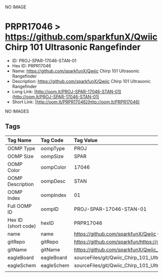 


  
NO IMAGE  
# PRPR17046 > https://github.com/sparkfunX/Qwiic Chirp 101 Ultrasonic Rangefinder

- ID: PROJ-SPAR-17046-STAN-01
- Hex ID: PRPR17046
- Name: https://github.com/sparkfunX/Qwiic Chirp 101 Ultrasonic Rangefinder
- Description: https://github.com/sparkfunX/Qwiic Chirp 101 Ultrasonic Rangefinder
- Long Link: [http://oom.lt/PROJ-SPAR-17046-STAN-01](http://oom.lt/PROJ-SPAR-17046-STAN-01)
- Short Link: [http://oom.lt/PRPR17046](http://oom.lt/PRPR17046)
  
NO IMAGES  
## Tags
  

|Tag Name|Tag Code|Tag Value|
| :--- | :--- | :--- |
|OOMP Type|oompType|PROJ|
|OOMP Size|oompSize|SPAR|
|OOMP Color|oompColor|17046|
|OOMP Description|oompDesc|STAN|
|OOMP Index|oompIndex|01|
|Full OOMP ID|oompID|PROJ-SPAR-17046-STAN-01|
|Hex ID (short code)|hexID|PRPR17046|
|name|name|https://github.com/sparkfunX/Qwiic Chirp 101 Ultrasonic Rangefinder|
|gitRepo|gitRepo|https://github.com/sparkfun/https://github.com/sparkfunX/Qwiic_Chirp_101_Ultrasonic_Rangefinder|
|gitName|gitName|https://github.com/sparkfunX/Qwiic_Chirp_101_Ultrasonic_Rangefinder|
|eagleBoard|eagleBoard|sourceFiles/git/Qwiic_Chirp_101_Ultrasonic_Rangefinder/Hardware/Qwiic_Chirp_101.brd|
|eagleSchem|eagleSchem|sourceFiles/git/Qwiic_Chirp_101_Ultrasonic_Rangefinder/Hardware/Qwiic_Chirp_101.sch|
||||

